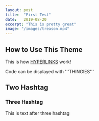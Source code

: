 ```yaml
---
layout: post
title:  "First Test"
date:   2019-08-20
excerpt: "This is pretty great"
image: "/images/treason.mp4"
---
```


## How to Use This Theme
This is how [HYPERLINKS](https://reddit.com/) work!

Code can be displayed with '''THINGIES'''

## Two Hashtag
### Three Hashtag
This is text after three hashtag